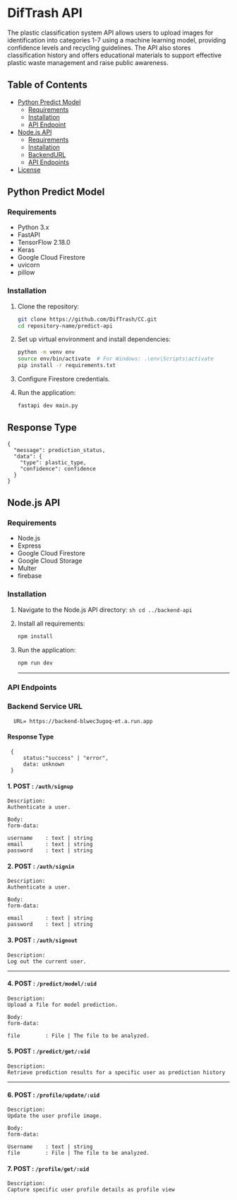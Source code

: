 # DifTrash API

The plastic classification system API allows users to upload images for identification into categories 1-7 using a machine learning model, providing confidence levels and recycling guidelines. The API also stores classification history and offers educational materials to support effective plastic waste management and raise public awareness.

## Table of Contents
- [Python Predict Model](#python-predict-model)
  - [Requirements](#requirements)
  - [Installation](#installation)
  - [API Endpoint](#response-type)
- [Node.js API](#nodejs-api)
  - [Requirements](#requirements-1)
  - [Installation](#installation-1)
  - [BackendURL](#backend-service-url)
  - [API Endpoints](#api-endpoints)
- [License](#license)

## Python Predict Model

### Requirements
- Python 3.x
- FastAPI
- TensorFlow 2.18.0
- Keras
- Google Cloud Firestore
- uvicorn
- pillow

### Installation

1. Clone the repository:
    ```sh
    git clone https://github.com/DifTrash/CC.git
    cd repository-name/predict-api
    ```

2. Set up virtual environment and install dependencies:
    ```sh
    python -m venv env
    source env/bin/activate  # For Windows: .\env\Scripts\activate
    pip install -r requirements.txt
    ```

3. Configure Firestore credentials.

4. Run the application:
    ```sh
    fastapi dev main.py
    ```

## Response Type

```
{
  "message": prediction_status,
  "data": {
    "type": plastic_type,
    "confidence": confidence
  }
}
```
## Node.js API

### Requirements
- Node.js
- Express
- Google Cloud Firestore
- Google Cloud Storage
- Multer
- firebase

### Installation

  1. Navigate to the Node.js API directory:
    ```sh
    cd ../backend-api
    ```

 2. Install all requirements:
    ```sh
    npm install
    ```
    
 3. Run the application:
    ```sh
    npm run dev
    ```
    ---
### API Endpoints

### Backend Service URL
```
  URL= https://backend-blwec3ugoq-et.a.run.app
```

#### Response Type
 ```
  {
      status:"success" | "error",
      data: unknown
  }
  ```

#### 1. POST : `/auth/signup`

  ```
  Description:
  Authenticate a user.

  Body:
  form-data:

  username    : text | string
  email       : text | string
  password    : text | string
  ```

#### 2. POST : `/auth/signin`

  ```
  Description:
  Authenticate a user.
  
  Body:
  form-data:
  
  email       : text | string
  password    : text | string
  ```

#### 3. POST : `/auth/signout`

  ```
  Description:
  Log out the current user.
  ```

  ---

#### 4. POST : `/predict/model/:uid`

  ```
  Description:
  Upload a file for model prediction.
  
  Body:
  form-data:
  
  file        : File | The file to be analyzed.
  ```

#### 5. POST : `/predict/get/:uid`
  ```
  Description:
  Retrieve prediction results for a specific user as prediction history
  ```
  ---

#### 6. POST : `/profile/update/:uid`

  ```
  Description:
  Update the user profile image.
  
  Body:
  form-data:
  
  Username    : text | string
  file        : File | The file to be analyzed.
  ```

#### 7. POST : `/profile/get/:uid`
  ```
  Description:
  Capture specific user profile details as profile view
  ```

